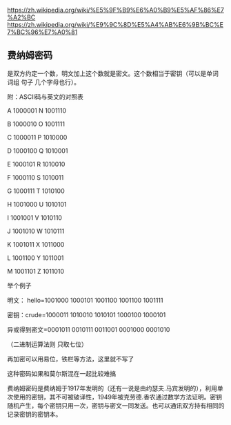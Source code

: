 https://zh.wikipedia.org/wiki/%E5%9F%B9%E6%A0%B9%E5%AF%86%E7%A2%BC
https://zh.wikipedia.org/wiki/%E9%9C%8D%E5%A4%AB%E6%9B%BC%E7%BC%96%E7%A0%81
## 费纳姆密码
是双方约定一个数，明文加上这个数就是密文。这个数相当于密钥（可以是单词 词组 句子 几个字母也行）。

附：ASCⅡ码与英文的对照表

A 1000001 N 1001110

B 1000010 O 1001111

C 1000011 P 1010000

D 1000100 Q 1010001

E 1000101 R 1010010

F 1000110 S 1010011

G 1000111 T 1010100

H 1001000 U 1010101

I 1001001 V 1010110

J 1001010 W 1010111

K 1001011 X 1011000

L 1001100 Y 1011001

M 1001101 Z 1011010

举个例子

明文： hello=1001000 1000101 1001100 1001100 1001111

密钥：crude=1000011 1010010 1010101 1000100 1000101

异或得到密文=0001011 0010111 0011001 0001000 0001010

（二进制运算法则 只取七位）

再加密可以用易位，铁栏等方法，这里就不写了

这种密码如果和莫尔斯混在一起比较难搞

费纳姆密码是费纳姆于1917年发明的（还有一说是由约瑟夫.马宾发明的），利用单次使用的密钥，其不可被破译性，1949年被克劳德.香农通过数学方法证明。密钥随机产生，每个密钥只用一次，密钥与密文一同发送。也可以通讯双方持有相同的记录密钥的密钥本。
<!--stackedit_data:
eyJoaXN0b3J5IjpbMTU3MTMwMjk5Myw2NzM4ODEzOSwtMTYxMj
Q0MDU5MiwxODUyNjk4Nzc4LDY4NTAyNzcwMF19
-->